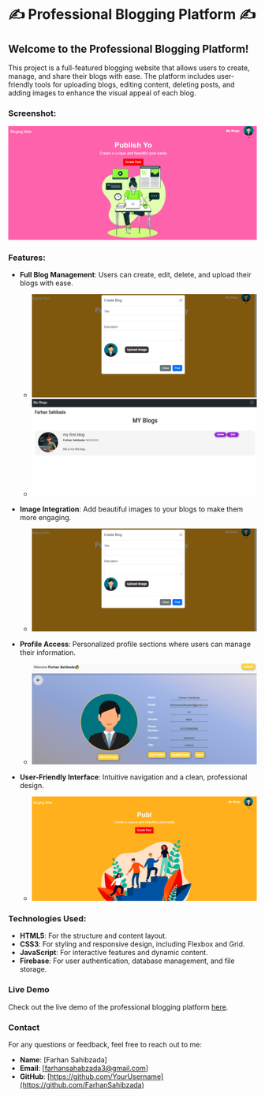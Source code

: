 # ✍️ Professional Blogging Platform ✍️

## Welcome to the Professional Blogging Platform!

This project is a full-featured blogging website that allows users to create, manage, and share their blogs with ease. The platform includes user-friendly tools for uploading blogs, editing content, deleting posts, and adding images to enhance the visual appeal of each blog.

### Screenshot:
![Blogging Platform Screenshot](ss/home.PNG)

### Features:

- **Full Blog Management**: Users can create, edit, delete, and upload their blogs with ease.
  - ![Create Blog Screenshot](ss/create.PNG)
  - ![Edit Blog Screenshot](ss/edit.PNG)
  
- **Image Integration**: Add beautiful images to your blogs to make them more engaging.
  - ![Image Integration Screenshot](ss/create.PNG)
  
- **Profile Access**: Personalized profile sections where users can manage their information.
  - ![Profile Screenshot](ss/profile.PNG)
    
- **User-Friendly Interface**: Intuitive navigation and a clean, professional design.
  - ![User-Friendly Interface Screenshot](ss/interface.PNG)

### Technologies Used:

- **HTML5**: For the structure and content layout.
- **CSS3**: For styling and responsive design, including Flexbox and Grid.
- **JavaScript**: For interactive features and dynamic content.
- **Firebase**: For user authentication, database management, and file storage.

### Live Demo

Check out the live demo of the professional blogging platform [here](https://farhansahibzada.github.io/Bloging-Web/).

### Contact

For any questions or feedback, feel free to reach out to me:

- **Name**: [Farhan Sahibzada]
- **Email**: [farhansahabzada3@gmail.com]
- **GitHub**: [https://github.com/YourUsername](https://github.com/FarhanSahibzada)
